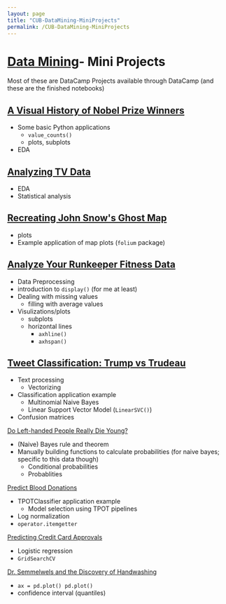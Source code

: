 ```yaml
---
layout: page
title: "CUB-DataMining-MiniProjects"
permalink: /CUB-DataMining-MiniProjects
---
```


# [Data Mining](DataMining.md)- Mini Projects
Most of these are DataCamp Projects available through DataCamp (and these are the finished notebooks)

[A Visual History of Nobel Prize Winners](CU-Boulder/DataMining/Mini-Projects/NobelPrize/nobelprize-notebook.html)
- 

- Some basic Python applications
    - `value_counts()`
    - plots, subplots
- EDA

[Analyzing TV Data](CU-Boulder/DataMining/Mini-Projects/TV/TVdata.html)
-

- EDA
- Statistical analysis

[Recreating John Snow's Ghost Map](CU-Boulder/DataMining/Mini-Projects/Map/GhostMap.html)
- 

- plots
- Example application of map plots (`folium` package)

[Analyze Your Runkeeper Fitness Data](CU-Boulder/DataMining/Mini-Projects/Fitness/FitnessData.html)
- 

- Data Preprocessing 
- introduction to `display()` (for me at least)
- Dealing with missing values
    - filling with average values
- Visulizations/plots
    - subplots
    - horizontal lines 
        - `axhline()`
        - `axhspan()`

[Tweet Classification: Trump vs Trudeau](CU-Boulder/DataMining/Mini-Projects/Tweets/TweetClassification.html)
- 

- Text processing
    - Vectorizing
- Classification application example
    - Multinomial Naive Bayes
    - Linear Support Vector Model (`LinearSVC()`)
- Confusion matrices

[Do Left-handed People Really Die Young?](CU-Boulder/DataMining/Mini-Projects/LeftHand/LHDieYoung.html)

- (Naive) Bayes rule and theorem
- Manually building functions to calculate probabilities (for naive bayes; specific to this data though)
    - Conditional probabilities
    - Probablities

[Predict Blood Donations](Mini-Projects/BloodDonations/Blood.html)

- TPOTClassifier application example 
    - Model selection using TPOT pipelines
- Log normalization
- `operator.itemgetter`

[Predicting Credit Card Approvals](Mini-Projects/PredictCCapproval/notebook.html)

- Logistic regression 
- `GridSearchCV`

[Dr. Semmelwels and the Discovery of Handwashing](Mini-Projects/Handwashing/Handwashing.html)

- `ax = pd.plot() pd.plot()`
- confidence interval (quantiles)